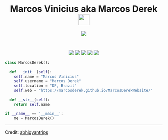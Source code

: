 <h1 align="center">Marcos Vinicius aka Marcos Derek <img src="https://media.giphy.com/media/hvRJCLFzcasrR4ia7z/giphy.gif" width="35"></h1>
<p align="center">
  <a href="https://github.com/DenverCoder1/readme-typing-svg"><img src="https://readme-typing-svg.herokuapp.com?lines=Computer+Science+Student;&center=true&width=500&height=50"></a>
</p>


<br>

<p>
<div align="center">
  <img src="https://img.shields.io/badge/-HTML-c58545?style=for-the-badge&logo=html5&logoColor=c58545&labelColor=282828">
  <img src="https://img.shields.io/badge/-CSS-d1a01f?style=for-the-badge&logo=css3&logoColor=d1a01f&labelColor=282828">
  <img src="https://img.shields.io/badge/-Python-98b982?style=for-the-badge&logo=python&logoColor=98b982&labelColor=282828">
  <img src="https://img.shields.io/badge/Java-ED8B00?style=for-the-badge&logo=java&logoColor=white">
  <img src="https://img.shields.io/badge/MySQL-00000F?style=for-the-badge&logo=mysql&logoColor=white">
  
</div>
</p>

```python
class MarcosDerek():
    
  def __init__(self):
    self.name = "Marcos Vinicius"
    self.username = "Marcos Derek"
    self.location = "DF, Brazil"
    self.web = "https://marcosderek.github.io/MarcosDerekWebsite/"
  
  def __str__(self):
    return self.name

if __name__ == '__main__':
    me = MarcosDerek()
```

------

Credit: [abhigyantrips](https://github.com/abhigyantrips)
